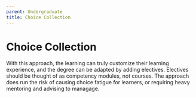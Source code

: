 ```yaml
---
parent: Undergraduate
title: Choice Collection
---
```

# Choice Collection
With this approach, the learning can truly customize their learning experience, and the degree can be adapted by adding electives. Electives should be thought of as competency modules, not courses. The approach does run the risk of causing choice fatigue for learners, or requiring heavy mentoring and advising to managage.